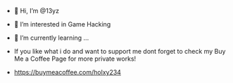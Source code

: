 - 👋 Hi, I’m @13yz
- 👀 I’m interested in Game Hacking
- 🌱 I’m currently learning ...

- If you like what i do and want to support me dont forget to check my Buy Me a Coffee Page for more private works!
- https://buymeacoffee.com/holxy234
<!---
13yz/13yz is a ✨ special ✨ repository because its `README.md` (this file) appears on your GitHub profile.
You can click the Preview link to take a look at your changes.
--->
